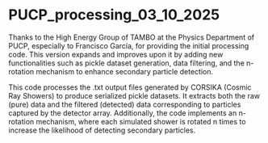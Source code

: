 # PUCP_processing_03_10_2025
Thanks to the High Energy Group of TAMBO at the Physics Department of PUCP, especially to Francisco García, for providing the initial processing code. This version expands and improves upon it by adding new functionalities such as pickle dataset generation, data filtering, and the n-rotation mechanism to enhance secondary particle detection.

This code processes the .txt output files generated by CORSIKA (Cosmic Ray Showers) to produce serialized pickle datasets. It extracts both the raw (pure) data and the filtered (detected) data corresponding to particles captured by the detector array. Additionally, the code implements an n-rotation mechanism, where each simulated shower is rotated n times to increase the likelihood of detecting secondary particles.

